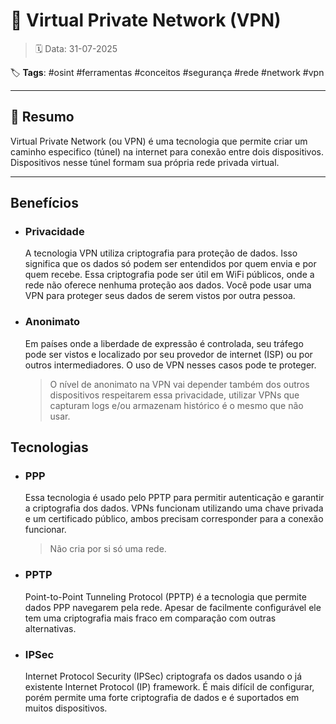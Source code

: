 # 🧠 Virtual Private Network (VPN)

> 🗓️ Data: 31-07-2025

🏷️ **Tags**: #osint #ferramentas #conceitos #segurança #rede #network #vpn

---

## 📌 Resumo

Virtual Private Network (ou VPN) é uma tecnologia que permite criar um caminho especifico (túnel) na internet para conexão entre dois dispositivos. Dispositivos nesse túnel formam sua própria rede privada virtual.

---

## Benefícios

- ### Privacidade

  A tecnologia VPN utiliza criptografia para proteção de dados. Isso significa que os dados só podem ser entendidos por quem envia e por quem recebe. Essa criptografia pode ser útil em WiFi públicos, onde a rede não oferece nenhuma proteção aos dados. Você pode usar uma VPN para proteger seus dados de serem vistos por outra pessoa.

- ### Anonimato

  Em países onde a liberdade de expressão é controlada, seu tráfego pode ser vistos e localizado por seu provedor de internet (ISP) ou por outros intermediadores. O uso de VPN nesses casos pode te proteger.
  > O nível de anonimato na VPN vai depender também dos outros dispositivos respeitarem essa privacidade, utilizar VPNs que capturam logs e/ou armazenam histórico é o mesmo que não usar.

## Tecnologias

- ### PPP

  Essa tecnologia é usado pelo PPTP para permitir autenticação e garantir a criptografia dos dados. VPNs funcionam utilizando uma chave privada e um certificado público, ambos precisam corresponder para a conexão funcionar.
  > Não cria por si só uma rede.

- ### PPTP

  Point-to-Point Tunneling Protocol (PPTP) é a tecnologia que permite dados PPP navegarem pela rede. Apesar de facilmente configurável ele tem uma criptografia mais fraco em comparação com outras alternativas.

- ### IPSec

  Internet Protocol Security (IPSec) criptografa os dados usando o já existente Internet Protocol (IP) framework. É mais difícil de configurar, porém permite uma forte criptografia de dados e é suportados em muitos dispositivos.
